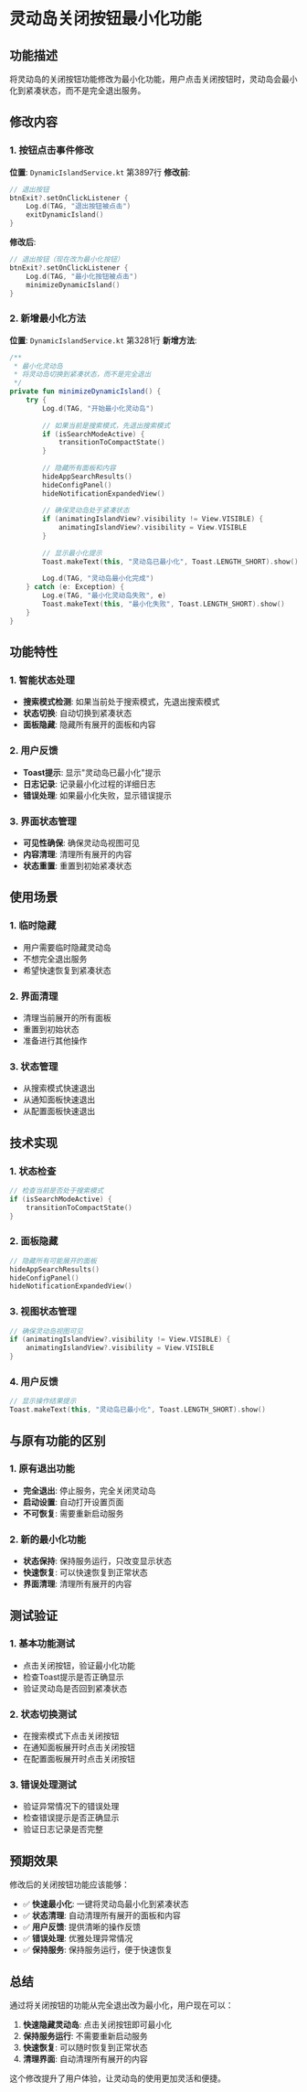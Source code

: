 # 灵动岛关闭按钮最小化功能

## 功能描述

将灵动岛的关闭按钮功能修改为最小化功能，用户点击关闭按钮时，灵动岛会最小化到紧凑状态，而不是完全退出服务。

## 修改内容

### 1. 按钮点击事件修改
**位置**: `DynamicIslandService.kt` 第3897行
**修改前**:
```kotlin
// 退出按钮
btnExit?.setOnClickListener {
    Log.d(TAG, "退出按钮被点击")
    exitDynamicIsland()
}
```

**修改后**:
```kotlin
// 退出按钮（现在改为最小化按钮）
btnExit?.setOnClickListener {
    Log.d(TAG, "最小化按钮被点击")
    minimizeDynamicIsland()
}
```

### 2. 新增最小化方法
**位置**: `DynamicIslandService.kt` 第3281行
**新增方法**:
```kotlin
/**
 * 最小化灵动岛
 * 将灵动岛切换到紧凑状态，而不是完全退出
 */
private fun minimizeDynamicIsland() {
    try {
        Log.d(TAG, "开始最小化灵动岛")
        
        // 如果当前是搜索模式，先退出搜索模式
        if (isSearchModeActive) {
            transitionToCompactState()
        }
        
        // 隐藏所有面板和内容
        hideAppSearchResults()
        hideConfigPanel()
        hideNotificationExpandedView()
        
        // 确保灵动岛处于紧凑状态
        if (animatingIslandView?.visibility != View.VISIBLE) {
            animatingIslandView?.visibility = View.VISIBLE
        }
        
        // 显示最小化提示
        Toast.makeText(this, "灵动岛已最小化", Toast.LENGTH_SHORT).show()
        
        Log.d(TAG, "灵动岛最小化完成")
    } catch (e: Exception) {
        Log.e(TAG, "最小化灵动岛失败", e)
        Toast.makeText(this, "最小化失败", Toast.LENGTH_SHORT).show()
    }
}
```

## 功能特性

### 1. 智能状态处理
- **搜索模式检测**: 如果当前处于搜索模式，先退出搜索模式
- **状态切换**: 自动切换到紧凑状态
- **面板隐藏**: 隐藏所有展开的面板和内容

### 2. 用户反馈
- **Toast提示**: 显示"灵动岛已最小化"提示
- **日志记录**: 记录最小化过程的详细日志
- **错误处理**: 如果最小化失败，显示错误提示

### 3. 界面状态管理
- **可见性确保**: 确保灵动岛视图可见
- **内容清理**: 清理所有展开的内容
- **状态重置**: 重置到初始紧凑状态

## 使用场景

### 1. 临时隐藏
- 用户需要临时隐藏灵动岛
- 不想完全退出服务
- 希望快速恢复到紧凑状态

### 2. 界面清理
- 清理当前展开的所有面板
- 重置到初始状态
- 准备进行其他操作

### 3. 状态管理
- 从搜索模式快速退出
- 从通知面板快速退出
- 从配置面板快速退出

## 技术实现

### 1. 状态检查
```kotlin
// 检查当前是否处于搜索模式
if (isSearchModeActive) {
    transitionToCompactState()
}
```

### 2. 面板隐藏
```kotlin
// 隐藏所有可能展开的面板
hideAppSearchResults()
hideConfigPanel()
hideNotificationExpandedView()
```

### 3. 视图状态管理
```kotlin
// 确保灵动岛视图可见
if (animatingIslandView?.visibility != View.VISIBLE) {
    animatingIslandView?.visibility = View.VISIBLE
}
```

### 4. 用户反馈
```kotlin
// 显示操作结果提示
Toast.makeText(this, "灵动岛已最小化", Toast.LENGTH_SHORT).show()
```

## 与原有功能的区别

### 1. 原有退出功能
- **完全退出**: 停止服务，完全关闭灵动岛
- **启动设置**: 自动打开设置页面
- **不可恢复**: 需要重新启动服务

### 2. 新的最小化功能
- **状态保持**: 保持服务运行，只改变显示状态
- **快速恢复**: 可以快速恢复到正常状态
- **界面清理**: 清理所有展开的内容

## 测试验证

### 1. 基本功能测试
- 点击关闭按钮，验证最小化功能
- 检查Toast提示是否正确显示
- 验证灵动岛是否回到紧凑状态

### 2. 状态切换测试
- 在搜索模式下点击关闭按钮
- 在通知面板展开时点击关闭按钮
- 在配置面板展开时点击关闭按钮

### 3. 错误处理测试
- 验证异常情况下的错误处理
- 检查错误提示是否正确显示
- 验证日志记录是否完整

## 预期效果

修改后的关闭按钮功能应该能够：

- ✅ **快速最小化**: 一键将灵动岛最小化到紧凑状态
- ✅ **状态清理**: 自动清理所有展开的面板和内容
- ✅ **用户反馈**: 提供清晰的操作反馈
- ✅ **错误处理**: 优雅处理异常情况
- ✅ **保持服务**: 保持服务运行，便于快速恢复

## 总结

通过将关闭按钮的功能从完全退出改为最小化，用户现在可以：

1. **快速隐藏灵动岛**: 点击关闭按钮即可最小化
2. **保持服务运行**: 不需要重新启动服务
3. **快速恢复**: 可以随时恢复到正常状态
4. **清理界面**: 自动清理所有展开的内容

这个修改提升了用户体验，让灵动岛的使用更加灵活和便捷。
